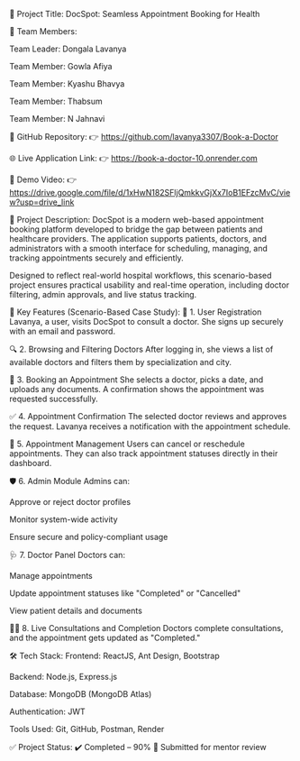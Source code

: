 📌 Project Title: DocSpot: Seamless Appointment Booking for Health

👥 Team Members:

Team Leader: Dongala Lavanya

Team Member: Gowla Afiya

Team Member: Kyashu Bhavya

Team Member: Thabsum

Team Member: N Jahnavi

🔗 GitHub Repository:
👉 https://github.com/lavanya3307/Book-a-Doctor

🌐 Live Application Link:
👉 https://book-a-doctor-10.onrender.com

🎥 Demo Video:
👉 https://drive.google.com/file/d/1xHwN182SFljQmkkvGjXx7IoB1EFzcMvC/view?usp=drive_link

📝 Project Description:
DocSpot is a modern web-based appointment booking platform developed to bridge the gap between patients and healthcare providers. The application supports patients, doctors, and administrators with a smooth interface for scheduling, managing, and tracking appointments securely and efficiently.

Designed to reflect real-world hospital workflows, this scenario-based project ensures practical usability and real-time operation, including doctor filtering, admin approvals, and live status tracking.

🌟 Key Features (Scenario-Based Case Study):
👤 1. User Registration
Lavanya, a user, visits DocSpot to consult a doctor. She signs up securely with an email and password.

🔍 2. Browsing and Filtering Doctors
After logging in, she views a list of available doctors and filters them by specialization and city.

📅 3. Booking an Appointment
She selects a doctor, picks a date, and uploads any documents. A confirmation shows the appointment was requested successfully.

✅ 4. Appointment Confirmation
The selected doctor reviews and approves the request. Lavanya receives a notification with the appointment schedule.

🧾 5. Appointment Management
Users can cancel or reschedule appointments. They can also track appointment statuses directly in their dashboard.

🛡 6. Admin Module
Admins can:

Approve or reject doctor profiles

Monitor system-wide activity

Ensure secure and policy-compliant usage

🩺 7. Doctor Panel
Doctors can:

Manage appointments

Update appointment statuses like "Completed" or "Cancelled"

View patient details and documents

👨‍⚕️ 8. Live Consultations and Completion
Doctors complete consultations, and the appointment gets updated as "Completed."

🛠️ Tech Stack:
Frontend: ReactJS, Ant Design, Bootstrap

Backend: Node.js, Express.js

Database: MongoDB (MongoDB Atlas)

Authentication: JWT

Tools Used: Git, GitHub, Postman, Render

✅ Project Status:
✔️ Completed – 90%
🚀 Submitted for mentor review
